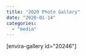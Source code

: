 ```yaml
---
title: "2020 Photo Gallery"
date: "2020-01-14"
categories: 
  - "media"
---
```


\[envira-gallery id="20246"\]
